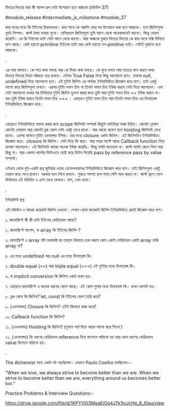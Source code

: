 ভিতরে ভিতরে কার কী আসল রূপ সেটা উম্মোচন হবে আজকে (মডিউল 37)

#module_release #intermediate_js_milestone #module_37

কার মনের মধ্যে কি টাইপের চিন্তাভাবনা। কার সাথে কে গরুপিং করে সব উম্মোচন করা হবে আজকে। তবে জিনিসগুলা খুবই সিম্পল। জাস্ট ঠান্ডা মাথায় শুনো। বেশিরভাগ জিনিসগুলা তুমি আগে থেকে অনেকভাবেই জানো। কিন্তু খেয়াল করোনি। কে কি টাইপের ডাটা সেটা আগে থেকে জানো। আর আজকে বুঝবে ভিতরে ভিতরে কে কার সাথে সন্ধি মিলিয়ে বসে আছে। কেউ হয়তো primitive টাইপের ডাটা আর কেউ হয়তো নন-pimitive ডাটা। সেটাই বুঝানো হবে আজকে। 

.

এর পরে আসবে। কে সত্য কথা বলছে আর কে মিথ্যা কথা বলছে। কে মুখে বলবে আর সত্যের ভান করবে অথচ ভিতরে ভিতরে মিথ্যা আঁকড়ে ধরে রাখবে। এইসব True False নিয়ে কিছু আলোচনা হবে। তারপর null, undefined নিয়ে আলোচনা হবে। এই দুইটা জিনিস এর পার্থক্য ইন্টারভিউতে জিজ্ঞেস করে বসে। তাই একটু ভালো করে জিনিসগুলা দেখবে। এরপর দুইটা সমান চিহ্ন না তিনটা সমান চিহ্ন ইউজ করবে সেটা নিয়ে আলোচনা। এবং সেই আলোচনা দেখার পর ফিউচারে দুইটা জিনিস তুলনা করার জন্য তুমি আর দুইটা সমান চিহ্ন == ইউজ করবে না। বরং তুমি ইউজ করবে তিনটা সমান চিহ্ন === । এছাড়াও দুইটা সমান চিহ্ন আর তিনটা সমান চিহ্ন এর ডিফারেন্স ইন্টারভিউতে জিজ্ঞেস করে।  

.

 

এছাড়াও ইন্টারভিউতে ভালো করার জন্য scope জিনিসটা সম্পর্কে কিছুটা আইডিয়া থাকা উচিত। কোনটা গ্লোবাল কোনটা লোকাল আর কোনটা ব্লক স্কোপ সেটা একটু দেখে রাখো। আর আরো খায়েশ হলে hoisting জিনিসটা দেখে রাখো। এরপর আসবে দুইটা এডভান্সড টপিক। তার মধ্যে closure একটা জিনিস। এই জিনিসটাও ইন্টারভিউতে জিজ্ঞেস করে। closure কি জিনিস। সেটা দিয়ে কি করে। আর সবার লাস্টে আছে Callback function নিয়ে হালকা আলোচনা। এই জিনিসটা আমরা অনেক ইউজ করেছি। কিন্তু নামটা জানতাম না। জাস্ট নামটা জেনে নিলা আর কিছু না। আর একদম লাস্টের ভিডিওতে ছোট্ট করে হিন্টস দিয়েছি pass by reference pass by value সম্পর্কে। 

 

এইখান থেকে দুই-একটা প্রশ্ন জুনিয়ার ওয়েব ডেভেলপারদের ইন্টারভিউতে জিজ্ঞেস করে বসে। তাই জিনিসগুলা একটু খেয়াল করে দেখে রাখবে। দরকার হলে লিখে রাখবে। বুঝতে সমস্যা হলে মাথা বেশি গরম করবে না। জাস্ট ভুলে গেলে ফিউচারে এই মডিউল এ এসে দেখে ফেলবে। ব্যস, খেল খতম। 

. 

ইন্টারভিউ প্রশ্ন

এই মডিউল এ আমরা কয়েকটা জিনিস দেখবো। সেখান থেকে কয়েকটা জিনিস ইন্টারভিউতে প্রায়ই জিজ্ঞেস করে বসে। 

১. জাভাস্ক্রিপ্ট কী কী ডাটা টাইপের ভেরিয়েবল আছে?

২. জাভাস্ক্রিপ্ট ফাংশন, বা array কি টাইপের জিনিস ? 

৩. জাভাস্ক্রিপ্ট এ array যদি অবজেক্ট হয় তাহলে কিভাবে চেক করবে কোন একটা ভেরিয়েবল একটা array নাকি array না?

৪. এর মধ্যে undefined আর null এর মধ্যে ডিফারেন্স কি। 

৫. double equal (==) আর triple equal (===) এই দুইটার মধ্যে ডিফারেন্স কি। 

৬. বা implicit conversion কি জিনিস একটা কখন হয়। 

৭. এছাড়াও জাভাস্ক্রিপ্ট এ কয়েক ধরনের স্কোপ আছে। এই স্কোপ গুলার মধ্যে ডিফারেন্স কি। কখন কোনটা হয়। 

৮. ব্লক স্কোপ কি জিনিস? let, const কি টাইপের স্কোপ তৈরি করে?

৯. (এডভান্সড) Closure কি জিনিস? এইটা কিভাবে কাজ করে?

১০. Callback function কি জিনিস?

১১. (এডভান্সড) Hoisting কি জিনিস? (গুগলে সার্চ দিয়ে আরো ভালো করে শিখো )

১২. (এডভান্সড) কি ধরণের ভেরিয়েবল reference দিয়ে ফাংশনে পাঠানো হয় আর কোন ধরণের ভেরিয়েবল value হিসেবে পাঠানো হয়। 

.

The Alchemist নামে একটা বই পড়ছিলাম। যেখানে Paulo Coelho বলছিলেন--

“When we love, we always strive to become better than we are. When we strive to become better than we are, everything around us becomes better too.”



Practice Problems & Interview Questions:-

https://drive.google.com/file/d/1KPYVI03MqaEjOq4J7k1txJcHp_8_I0au/view
